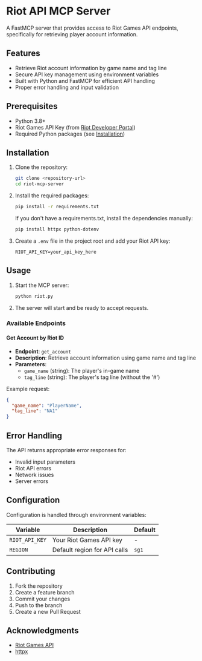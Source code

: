 # Riot API MCP Server

A FastMCP server that provides access to Riot Games API endpoints, specifically for retrieving player account information.

## Features

- Retrieve Riot account information by game name and tag line
- Secure API key management using environment variables
- Built with Python and FastMCP for efficient API handling
- Proper error handling and input validation

## Prerequisites

- Python 3.8+
- Riot Games API Key (from [Riot Developer Portal](https://developer.riotgames.com/))
- Required Python packages (see [Installation](#installation))

## Installation

1. Clone the repository:
   ```bash
   git clone <repository-url>
   cd riot-mcp-server
   ```

2. Install the required packages:
   ```bash
   pip install -r requirements.txt
   ```
   If you don't have a requirements.txt, install the dependencies manually:
   ```bash
   pip install httpx python-dotenv
   ```

3. Create a `.env` file in the project root and add your Riot API key:
   ```
   RIOT_API_KEY=your_api_key_here
   ```

## Usage

1. Start the MCP server:
   ```bash
   python riot.py
   ```

2. The server will start and be ready to accept requests.

### Available Endpoints

#### Get Account by Riot ID

- **Endpoint**: `get_account`
- **Description**: Retrieve account information using game name and tag line
- **Parameters**:
  - `game_name` (string): The player's in-game name
  - `tag_line` (string): The player's tag line (without the '#')

Example request:
```json
{
  "game_name": "PlayerName",
  "tag_line": "NA1"
}
```

## Error Handling

The API returns appropriate error responses for:
- Invalid input parameters
- Riot API errors
- Network issues
- Server errors

## Configuration

Configuration is handled through environment variables:

| Variable | Description | Default |
|----------|-------------|---------|
| `RIOT_API_KEY` | Your Riot Games API key | - |
| `REGION` | Default region for API calls | `sg1` |

## Contributing

1. Fork the repository
2. Create a feature branch
3. Commit your changes
4. Push to the branch
5. Create a new Pull Request

## Acknowledgments

- [Riot Games API](https://developer.riotgames.com/)
- [httpx](https://www.python-httpx.org/)
